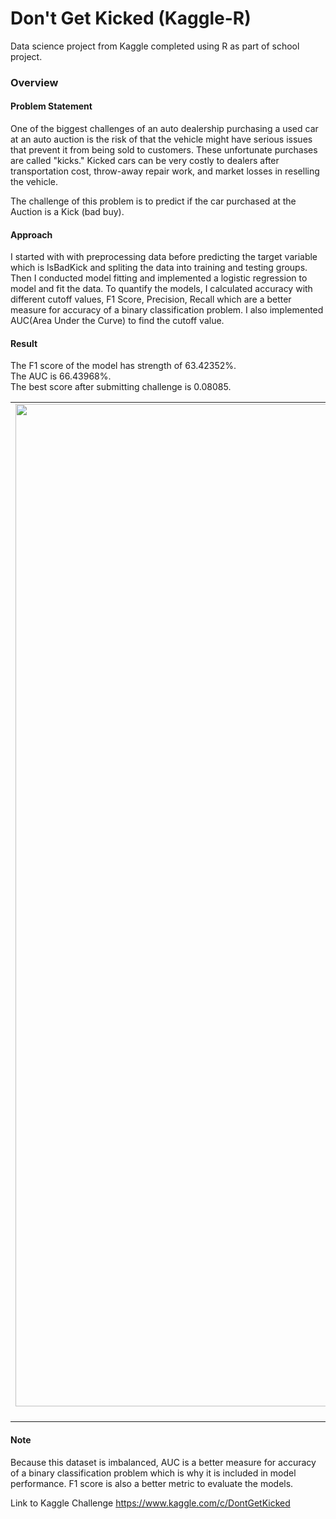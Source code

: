 # Don't Get Kicked (Kaggle-R)

Data science project from Kaggle completed using R as part of school project.

### Overview

#### Problem Statement

One of the biggest challenges of an auto dealership purchasing a used car at an auto auction is the risk of that the vehicle might have serious issues that prevent it from being sold to customers. These unfortunate purchases are called "kicks." Kicked cars can be very costly to dealers after transportation cost, throw-away repair work, and market losses in reselling the vehicle.

The challenge of this problem is to predict if the car purchased at the Auction is a Kick (bad buy).

#### Approach

I started with with preprocessing data before predicting the target variable which is IsBadKick and spliting the data into training and testing groups. Then I conducted model fitting and implemented a logistic regression to model and fit the data. To quantify the models, I calculated accuracy with different cutoff values, F1 Score, Precision, Recall  which are a better measure for accuracy of a binary classification problem. I also implemented AUC(Area Under the Curve) to find the cutoff value. 
#### Result
The F1 score of the model has strength of 63.42352%.\
The AUC is 66.43968%.\
The best score after submitting challenge is 0.08085. 

| | | 
|:-------------------------:|:-------------------------:|
|<img width="1604" alt="screen shot 2017-08-07 at 12 18 15 pm" src="https://github.com/WiroonB/DontGetKicked-Kaggle-R/blob/main/Don-tGetKicked3_files/figure-gfm/unnamed-chunk-6-1.png?raw=true"> Age and Kicked Cars |  <img width="1604" alt="screen shot 2017-08-07 at 12 18 15 pm" src="https://github.com/WiroonB/DontGetKicked-Kaggle-R/blob/main/Don-tGetKicked3_files/figure-gfm/unnamed-chunk-11-1.png?raw=true"> AUC ||



#### Note

Because this dataset is imbalanced, AUC is a better measure for accuracy of a binary classification problem which is why it is included in model performance.
F1 score is also a better metric to evaluate the models.

Link to Kaggle Challenge
https://www.kaggle.com/c/DontGetKicked
